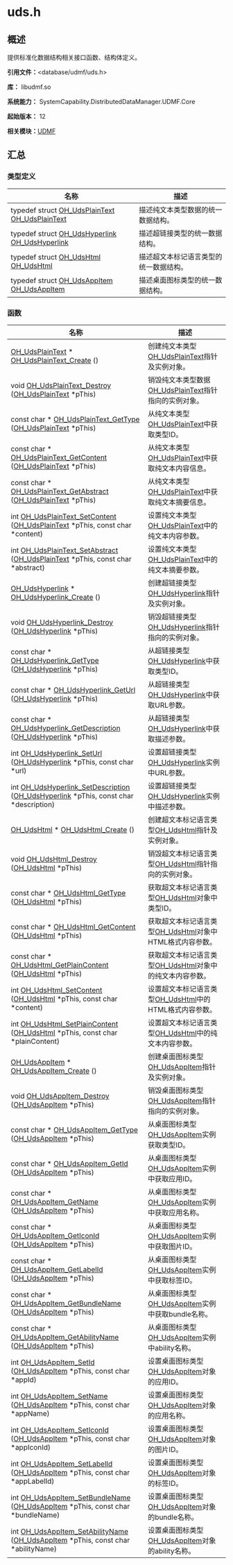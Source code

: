 # uds.h


## 概述

提供标准化数据结构相关接口函数、结构体定义。

**引用文件：**&lt;database/udmf/uds.h&gt;

**库：** libudmf.so

**系统能力：** SystemCapability.DistributedDataManager.UDMF.Core

**起始版本：** 12

**相关模块：**[UDMF](_u_d_m_f.md)


## 汇总


### 类型定义

| 名称 | 描述 | 
| -------- | -------- |
| typedef struct [OH_UdsPlainText](_u_d_m_f.md#oh_udsplaintext) [OH_UdsPlainText](_u_d_m_f.md#oh_udsplaintext) | 描述纯文本类型数据的统一数据结构。 | 
| typedef struct [OH_UdsHyperlink](_u_d_m_f.md#oh_udshyperlink) [OH_UdsHyperlink](_u_d_m_f.md#oh_udshyperlink) | 描述超链接类型的统一数据结构。 | 
| typedef struct [OH_UdsHtml](_u_d_m_f.md#oh_udshtml) [OH_UdsHtml](_u_d_m_f.md#oh_udshtml) | 描述超文本标记语言类型的统一数据结构。 | 
| typedef struct [OH_UdsAppItem](_u_d_m_f.md#oh_udsappitem) [OH_UdsAppItem](_u_d_m_f.md#oh_udsappitem) | 描述桌面图标类型的统一数据结构。 | 


### 函数

| 名称 | 描述 | 
| -------- | -------- |
| [OH_UdsPlainText](_u_d_m_f.md#oh_udsplaintext) \* [OH_UdsPlainText_Create](_u_d_m_f.md#oh_udsplaintext_create) () | 创建纯文本类型[OH_UdsPlainText](_u_d_m_f.md#oh_udsplaintext)指针及实例对象。 | 
| void [OH_UdsPlainText_Destroy](_u_d_m_f.md#oh_udsplaintext_destroy) ([OH_UdsPlainText](_u_d_m_f.md#oh_udsplaintext) \*pThis) | 销毁纯文本类型数据[OH_UdsPlainText](_u_d_m_f.md#oh_udsplaintext)指针指向的实例对象。 | 
| const char \* [OH_UdsPlainText_GetType](_u_d_m_f.md#oh_udsplaintext_gettype) ([OH_UdsPlainText](_u_d_m_f.md#oh_udsplaintext) \*pThis) | 从纯文本类型[OH_UdsPlainText](_u_d_m_f.md#oh_udsplaintext)中获取类型ID。 | 
| const char \* [OH_UdsPlainText_GetContent](_u_d_m_f.md#oh_udsplaintext_getcontent) ([OH_UdsPlainText](_u_d_m_f.md#oh_udsplaintext) \*pThis) | 从纯文本类型[OH_UdsPlainText](_u_d_m_f.md#oh_udsplaintext)中获取纯文本内容信息。 | 
| const char \* [OH_UdsPlainText_GetAbstract](_u_d_m_f.md#oh_udsplaintext_getabstract) ([OH_UdsPlainText](_u_d_m_f.md#oh_udsplaintext) \*pThis) | 从纯文本类型[OH_UdsPlainText](_u_d_m_f.md#oh_udsplaintext)中获取纯文本摘要信息。 | 
| int [OH_UdsPlainText_SetContent](_u_d_m_f.md#oh_udsplaintext_setcontent) ([OH_UdsPlainText](_u_d_m_f.md#oh_udsplaintext) \*pThis, const char \*content) | 设置纯文本类型[OH_UdsPlainText](_u_d_m_f.md#oh_udsplaintext)中的纯文本内容参数。 | 
| int [OH_UdsPlainText_SetAbstract](_u_d_m_f.md#oh_udsplaintext_setabstract) ([OH_UdsPlainText](_u_d_m_f.md#oh_udsplaintext) \*pThis, const char \*abstract) | 设置纯文本类型[OH_UdsPlainText](_u_d_m_f.md#oh_udsplaintext)中的纯文本摘要参数。 | 
| [OH_UdsHyperlink](_u_d_m_f.md#oh_udshyperlink) \* [OH_UdsHyperlink_Create](_u_d_m_f.md#oh_udshyperlink_create) () | 创建超链接类型[OH_UdsHyperlink](_u_d_m_f.md#oh_udshyperlink)指针及实例对象。 | 
| void [OH_UdsHyperlink_Destroy](_u_d_m_f.md#oh_udshyperlink_destroy) ([OH_UdsHyperlink](_u_d_m_f.md#oh_udshyperlink) \*pThis) | 销毁超链接类型[OH_UdsHyperlink](_u_d_m_f.md#oh_udshyperlink)指针指向的实例对象。 | 
| const char \* [OH_UdsHyperlink_GetType](_u_d_m_f.md#oh_udshyperlink_gettype) ([OH_UdsHyperlink](_u_d_m_f.md#oh_udshyperlink) \*pThis) | 从超链接类型[OH_UdsHyperlink](_u_d_m_f.md#oh_udshyperlink)中获取类型ID。 | 
| const char \* [OH_UdsHyperlink_GetUrl](_u_d_m_f.md#oh_udshyperlink_geturl) ([OH_UdsHyperlink](_u_d_m_f.md#oh_udshyperlink) \*pThis) | 从超链接类型[OH_UdsHyperlink](_u_d_m_f.md#oh_udshyperlink)中获取URL参数。 | 
| const char \* [OH_UdsHyperlink_GetDescription](_u_d_m_f.md#oh_udshyperlink_getdescription) ([OH_UdsHyperlink](_u_d_m_f.md#oh_udshyperlink) \*pThis) | 从超链接类型[OH_UdsHyperlink](_u_d_m_f.md#oh_udshyperlink)中获取描述参数。 | 
| int [OH_UdsHyperlink_SetUrl](_u_d_m_f.md#oh_udshyperlink_seturl) ([OH_UdsHyperlink](_u_d_m_f.md#oh_udshyperlink) \*pThis, const char \*url) | 设置超链接类型[OH_UdsHyperlink](_u_d_m_f.md#oh_udshyperlink)实例中URL参数。 | 
| int [OH_UdsHyperlink_SetDescription](_u_d_m_f.md#oh_udshyperlink_setdescription) ([OH_UdsHyperlink](_u_d_m_f.md#oh_udshyperlink) \*pThis, const char \*description) | 设置超链接类型[OH_UdsHyperlink](_u_d_m_f.md#oh_udshyperlink)实例中描述参数。 | 
| [OH_UdsHtml](_u_d_m_f.md#oh_udshtml) \* [OH_UdsHtml_Create](_u_d_m_f.md#oh_udshtml_create) () | 创建超文本标记语言类型[OH_UdsHtml](_u_d_m_f.md#oh_udshtml)指针及实例对象。 | 
| void [OH_UdsHtml_Destroy](_u_d_m_f.md#oh_udshtml_destroy) ([OH_UdsHtml](_u_d_m_f.md#oh_udshtml) \*pThis) | 销毁超文本标记语言类型[OH_UdsHtml](_u_d_m_f.md#oh_udshtml)指针指向的实例对象。 | 
| const char \* [OH_UdsHtml_GetType](_u_d_m_f.md#oh_udshtml_gettype) ([OH_UdsHtml](_u_d_m_f.md#oh_udshtml) \*pThis) | 获取超文本标记语言类型[OH_UdsHtml](_u_d_m_f.md#oh_udshtml)对象中类型ID。 | 
| const char \* [OH_UdsHtml_GetContent](_u_d_m_f.md#oh_udshtml_getcontent) ([OH_UdsHtml](_u_d_m_f.md#oh_udshtml) \*pThis) | 获取超文本标记语言类型[OH_UdsHtml](_u_d_m_f.md#oh_udshtml)对象中HTML格式内容参数。 | 
| const char \* [OH_UdsHtml_GetPlainContent](_u_d_m_f.md#oh_udshtml_getplaincontent) ([OH_UdsHtml](_u_d_m_f.md#oh_udshtml) \*pThis) | 获取超文本标记语言类型[OH_UdsHtml](_u_d_m_f.md#oh_udshtml)对象中的纯文本内容参数。 | 
| int [OH_UdsHtml_SetContent](_u_d_m_f.md#oh_udshtml_setcontent) ([OH_UdsHtml](_u_d_m_f.md#oh_udshtml) \*pThis, const char \*content) | 设置超文本标记语言类型[OH_UdsHtml](_u_d_m_f.md#oh_udshtml)中的HTML格式内容参数。 | 
| int [OH_UdsHtml_SetPlainContent](_u_d_m_f.md#oh_udshtml_setplaincontent) ([OH_UdsHtml](_u_d_m_f.md#oh_udshtml) \*pThis, const char \*plainContent) | 设置超文本标记语言类型[OH_UdsHtml](_u_d_m_f.md#oh_udshtml)中的纯文本内容参数。 | 
| [OH_UdsAppItem](_u_d_m_f.md#oh_udsappitem) \* [OH_UdsAppItem_Create](_u_d_m_f.md#oh_udsappitem_create) () | 创建桌面图标类型[OH_UdsAppItem](_u_d_m_f.md#oh_udsappitem)指针及实例对象。 | 
| void [OH_UdsAppItem_Destroy](_u_d_m_f.md#oh_udsappitem_destroy) ([OH_UdsAppItem](_u_d_m_f.md#oh_udsappitem) \*pThis) | 销毁桌面图标类型[OH_UdsAppItem](_u_d_m_f.md#oh_udsappitem)指针指向的实例对象。 | 
| const char \* [OH_UdsAppItem_GetType](_u_d_m_f.md#oh_udsappitem_gettype) ([OH_UdsAppItem](_u_d_m_f.md#oh_udsappitem) \*pThis) | 从桌面图标类型[OH_UdsAppItem](_u_d_m_f.md#oh_udsappitem)实例获取类型ID。 | 
| const char \* [OH_UdsAppItem_GetId](_u_d_m_f.md#oh_udsappitem_getid) ([OH_UdsAppItem](_u_d_m_f.md#oh_udsappitem) \*pThis) | 从桌面图标类型[OH_UdsAppItem](_u_d_m_f.md#oh_udsappitem)实例中获取应用ID。 | 
| const char \* [OH_UdsAppItem_GetName](_u_d_m_f.md#oh_udsappitem_getname) ([OH_UdsAppItem](_u_d_m_f.md#oh_udsappitem) \*pThis) | 从桌面图标类型[OH_UdsAppItem](_u_d_m_f.md#oh_udsappitem)实例中获取应用名称。 | 
| const char \* [OH_UdsAppItem_GetIconId](_u_d_m_f.md#oh_udsappitem_geticonid) ([OH_UdsAppItem](_u_d_m_f.md#oh_udsappitem) \*pThis) | 从桌面图标类型[OH_UdsAppItem](_u_d_m_f.md#oh_udsappitem)实例中获取图片ID。 | 
| const char \* [OH_UdsAppItem_GetLabelId](_u_d_m_f.md#oh_udsappitem_getlabelid) ([OH_UdsAppItem](_u_d_m_f.md#oh_udsappitem) \*pThis) | 从桌面图标类型[OH_UdsAppItem](_u_d_m_f.md#oh_udsappitem)实例中获取标签ID。 | 
| const char \* [OH_UdsAppItem_GetBundleName](_u_d_m_f.md#oh_udsappitem_getbundlename) ([OH_UdsAppItem](_u_d_m_f.md#oh_udsappitem) \*pThis) | 从桌面图标类型[OH_UdsAppItem](_u_d_m_f.md#oh_udsappitem)实例中获取bundle名称。 | 
| const char \* [OH_UdsAppItem_GetAbilityName](_u_d_m_f.md#oh_udsappitem_getabilityname) ([OH_UdsAppItem](_u_d_m_f.md#oh_udsappitem) \*pThis) | 从桌面图标类型[OH_UdsAppItem](_u_d_m_f.md#oh_udsappitem)实例中ability名称。 | 
| int [OH_UdsAppItem_SetId](_u_d_m_f.md#oh_udsappitem_setid) ([OH_UdsAppItem](_u_d_m_f.md#oh_udsappitem) \*pThis, const char \*appId) | 设置桌面图标类型[OH_UdsAppItem](_u_d_m_f.md#oh_udsappitem)对象的应用ID。 | 
| int [OH_UdsAppItem_SetName](_u_d_m_f.md#oh_udsappitem_setname) ([OH_UdsAppItem](_u_d_m_f.md#oh_udsappitem) \*pThis, const char \*appName) | 设置桌面图标类型[OH_UdsAppItem](_u_d_m_f.md#oh_udsappitem)对象的应用名称。 | 
| int [OH_UdsAppItem_SetIconId](_u_d_m_f.md#oh_udsappitem_seticonid) ([OH_UdsAppItem](_u_d_m_f.md#oh_udsappitem) \*pThis, const char \*appIconId) | 设置桌面图标类型[OH_UdsAppItem](_u_d_m_f.md#oh_udsappitem)对象的图片ID。 | 
| int [OH_UdsAppItem_SetLabelId](_u_d_m_f.md#oh_udsappitem_setlabelid) ([OH_UdsAppItem](_u_d_m_f.md#oh_udsappitem) \*pThis, const char \*appLabelId) | 设置桌面图标类型[OH_UdsAppItem](_u_d_m_f.md#oh_udsappitem)对象的标签ID。 | 
| int [OH_UdsAppItem_SetBundleName](_u_d_m_f.md#oh_udsappitem_setbundlename) ([OH_UdsAppItem](_u_d_m_f.md#oh_udsappitem) \*pThis, const char \*bundleName) | 设置桌面图标类型[OH_UdsAppItem](_u_d_m_f.md#oh_udsappitem)对象的bundle名称。 | 
| int [OH_UdsAppItem_SetAbilityName](_u_d_m_f.md#oh_udsappitem_setabilityname) ([OH_UdsAppItem](_u_d_m_f.md#oh_udsappitem) \*pThis, const char \*abilityName) | 设置桌面图标类型[OH_UdsAppItem](_u_d_m_f.md#oh_udsappitem)对象的ability名称。 | 
